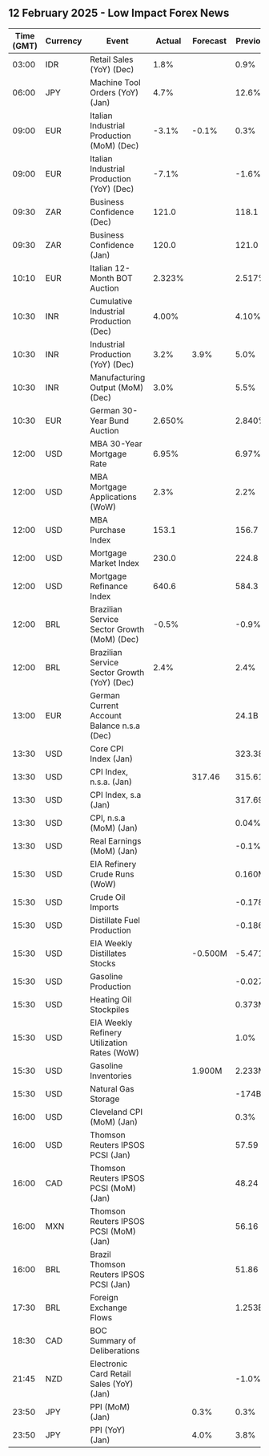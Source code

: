 ## 12 February 2025 - Low Impact Forex News

| Time (GMT) | Currency | Event | Actual | Forecast | Previous |
|------|----------|-------|--------|----------|----------|
| 03:00 | IDR | Retail Sales (YoY) (Dec) | 1.8% |  | 0.9% |
| 06:00 | JPY | Machine Tool Orders (YoY) (Jan) | 4.7% |  | 12.6% |
| 09:00 | EUR | Italian Industrial Production (MoM) (Dec) | -3.1% | -0.1% | 0.3% |
| 09:00 | EUR | Italian Industrial Production (YoY) (Dec) | -7.1% |  | -1.6% |
| 09:30 | ZAR | Business Confidence (Dec) | 121.0 |  | 118.1 |
| 09:30 | ZAR | Business Confidence (Jan) | 120.0 |  | 121.0 |
| 10:10 | EUR | Italian 12-Month BOT Auction | 2.323% |  | 2.517% |
| 10:30 | INR | Cumulative Industrial Production (Dec) | 4.00% |  | 4.10% |
| 10:30 | INR | Industrial Production (YoY) (Dec) | 3.2% | 3.9% | 5.0% |
| 10:30 | INR | Manufacturing Output (MoM) (Dec) | 3.0% |  | 5.5% |
| 10:30 | EUR | German 30-Year Bund Auction | 2.650% |  | 2.840% |
| 12:00 | USD | MBA 30-Year Mortgage Rate | 6.95% |  | 6.97% |
| 12:00 | USD | MBA Mortgage Applications (WoW) | 2.3% |  | 2.2% |
| 12:00 | USD | MBA Purchase Index | 153.1 |  | 156.7 |
| 12:00 | USD | Mortgage Market Index | 230.0 |  | 224.8 |
| 12:00 | USD | Mortgage Refinance Index | 640.6 |  | 584.3 |
| 12:00 | BRL | Brazilian Service Sector Growth (MoM) (Dec) | -0.5% |  | -0.9% |
| 12:00 | BRL | Brazilian Service Sector Growth (YoY) (Dec) | 2.4% |  | 2.4% |
| 13:00 | EUR | German Current Account Balance n.s.a (Dec) |  |  | 24.1B |
| 13:30 | USD | Core CPI Index (Jan) |  |  | 323.38 |
| 13:30 | USD | CPI Index, n.s.a. (Jan) |  | 317.46 | 315.61 |
| 13:30 | USD | CPI Index, s.a (Jan) |  |  | 317.69 |
| 13:30 | USD | CPI, n.s.a (MoM) (Jan) |  |  | 0.04% |
| 13:30 | USD | Real Earnings (MoM) (Jan) |  |  | -0.1% |
| 15:30 | USD | EIA Refinery Crude Runs (WoW) |  |  | 0.160M |
| 15:30 | USD | Crude Oil Imports |  |  | -0.178M |
| 15:30 | USD | Distillate Fuel Production |  |  | -0.186M |
| 15:30 | USD | EIA Weekly Distillates Stocks |  | -0.500M | -5.471M |
| 15:30 | USD | Gasoline Production |  |  | -0.027M |
| 15:30 | USD | Heating Oil Stockpiles |  |  | 0.373M |
| 15:30 | USD | EIA Weekly Refinery Utilization Rates (WoW) |  |  | 1.0% |
| 15:30 | USD | Gasoline Inventories |  | 1.900M | 2.233M |
| 15:30 | USD | Natural Gas Storage |  |  | -174B |
| 16:00 | USD | Cleveland CPI (MoM) (Jan) |  |  | 0.3% |
| 16:00 | USD | Thomson Reuters IPSOS PCSI (Jan) |  |  | 57.59 |
| 16:00 | CAD | Thomson Reuters IPSOS PCSI (MoM) (Jan) |  |  | 48.24 |
| 16:00 | MXN | Thomson Reuters IPSOS PCSI (MoM) (Jan) |  |  | 56.16 |
| 16:00 | BRL | Brazil Thomson Reuters IPSOS PCSI (Jan) |  |  | 51.86 |
| 17:30 | BRL | Foreign Exchange Flows |  |  | 1.253B |
| 18:30 | CAD | BOC Summary of Deliberations |  |  |  |
| 21:45 | NZD | Electronic Card Retail Sales (YoY) (Jan) |  |  | -1.0% |
| 23:50 | JPY | PPI (MoM) (Jan) |  | 0.3% | 0.3% |
| 23:50 | JPY | PPI (YoY) (Jan) |  | 4.0% | 3.8% |
